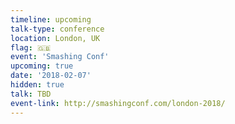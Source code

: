 ```yaml
---
timeline: upcoming
talk-type: conference
location: London, UK
flag: 🇬🇧
event: 'Smashing Conf'
upcoming: true
date: '2018-02-07'
hidden: true
talk: TBD
event-link: http://smashingconf.com/london-2018/
---
```

